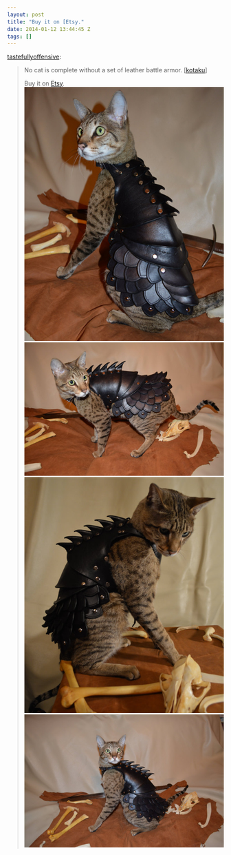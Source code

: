 ```yaml
---
layout: post
title: "Buy it on [Etsy."
date: 2014-01-12 13:44:45 Z
tags: []
---
```

[tastefullyoffensive](http://tumblr.tastefullyoffensive.com/post/72798325006/no-cat-is-complete-without-a-set-of-leather-battle):

> No cat is complete without a set of leather battle armor. \[[kotaku](http://kotaku.com/no-cat-is-complete-without-a-set-of-leather-battle-armo-1497856186)\]   
>   
> Buy it on [Etsy](http://www.etsy.com/listing/175112598/cat-battle-armor).
![](/media/2014/01/73087291198_0.jpg)
![](/media/2014/01/73087291198_1.jpg)
![](/media/2014/01/73087291198_2.jpg)
![](/media/2014/01/73087291198_3.jpg)
